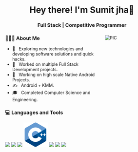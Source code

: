 <h1 align="center">Hey there! I'm Sumit jha👋 </h1>
<h3 align="center"> Full Stack | Competitive Programmer  </h3>
<div>
<img width = "35%" align="right" alt="PIC" height="300px" src="https://media.giphy.com/media/QssGEmpkyEOhBCb7e1/giphy.gif" />
<div align="left"> 
  <h3> 👨🏻‍💻 About Me </h3>

  - 🤔 &nbsp; Exploring new technologies and developing software solutions and quick hacks.
  - 💼 &nbsp; Worked on multiple Full Stack Development projects.
  - 🌱 &nbsp; Working on high scale Native Android Projects.
  - ✍️ &nbsp; Android + KMM.
  - 🎓 &nbsp; Completed Computer Science and Engineering.
</div> 
</div>

<div>
  <h3> 💻 Languages and Tools </h3>
  <p>
  <img src="https://c.tenor.com/mObOMMDy_lQAAAAi/android-google.gif" width="120">
  <img src="https://www.vectorlogo.zone/logos/kotlinlang/kotlinlang-icon.svg"   width="50">
  <img src="https://nexax.in/wp-content/uploads/2020/11/java-1.gif" width="120">
  <img src="https://raw.githubusercontent.com/devicons/devicon/master/icons/cplusplus/cplusplus-original.svg" width="80">
  <img src="https://media.giphy.com/media/Ri2TUcKlaOcaDBxFpY/giphy.gif" width="90">
  <img src="https://media.giphy.com/media/kH1DBkPNyZPOk0BxrM/giphy.gif" width="100">
    <img src="https://www.groupe-asten.fr/wp-content/uploads/2020/06/logo-jira.gif" width="100">
    
  <p>
</div> 
